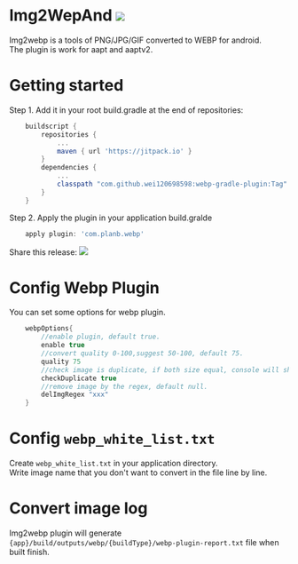 # Img2WepAnd [![](https://jitpack.io/v/wei120698598/img2webp.svg)](https://jitpack.io/#wei120698598/img2webp)

Img2webp is a tools of PNG/JPG/GIF converted to WEBP for android.<br>
The plugin is work for aapt and aaptv2.

# Getting started

Step 1. Add it in your root build.gradle at the end of repositories:
```groovy
    buildscript {
        repositories {
            ...
            maven { url 'https://jitpack.io' }
    	}
    	dependencies {
            ...
            classpath "com.github.wei120698598:webp-gradle-plugin:Tag"
        }
    }
```
Step 2. Apply the plugin in your application build.gralde
```groovy
    apply plugin: 'com.planb.webp'
```

Share this release:
[![](https://jitpack.io/v/wei120698598/img2webp.svg)](https://jitpack.io/#wei120698598/img2webp)


# Config Webp Plugin
You can set some options for webp plugin.

```groovy
    webpOptions{
        //enable plugin, default true.
        enable true
        //convert quality 0-100,suggest 50-100, default 75.
        quality 75
        //check image is duplicate, if both size equal, console will show error message , default true.
        checkDuplicate true
        //remove image by the regex, default null.
        delImgRegex "xxx"
    }
```

# Config `webp_white_list.txt`
Create `webp_white_list.txt` in your application directory.<br>
Write image name that you don't want to convert in the file line by line.

# Convert image log

Img2webp plugin will generate `{app}/build/outputs/webp/{buildType}/webp-plugin-report.txt` file when built finish.

